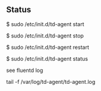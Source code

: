 ## Status

$ sudo /etc/init.d/td-agent start

$ sudo /etc/init.d/td-agent stop

$ sudo /etc/init.d/td-agent restart

$ sudo /etc/init.d/td-agent status


see fluentd log

 tail -f /var/log/td-agent/td-agent.log 